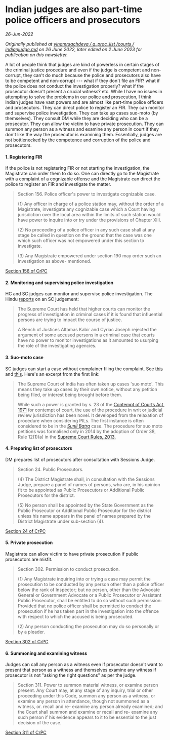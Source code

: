 # Indian judges are also part-time police officers and prosecutors

*26-Jun-2022*

*Originally published at [vinamrsachdeva / a_proc_list /courts / indianjudge.md](https://github.com/vinamrsachdeva/a_proc_list/blob/main/courts/indianjudge.md) on 26 June 2022, later edited on 2 June 2023 for publication on this newsletter.*

A lot of people think that judges are kind of powerless in certain stages of the criminal justice procedure and even if the judge is competent and non-corrupt, they can't do much because the police and prosecutors also have to be competent and non-corrupt --- what if they don't file an FIR? what if the police does not conduct the investigation properly? what if the prosecutor doesn't present a crucial witness? etc. While I have no issues in attempting to solve the problems in our police and prosecution, I think Indian judges have vast powers and are almost like part-time police officers and prosecutors. They can direct police to register an FIR. They can monitor and supervise police investigation. They can take up cases suo-moto (by themselves). They consult DM while they are deciding who can be a prosecutor. They can allow the victim to have private prosecution. They can summon any person as a witness and examine any person in court if they don't like the way the prosecutor is examining them. Essentially, judges are not bottlenecked by the competence and corruption of the police and prosecutors.

#### 1\. Registering FIR

If the police is not registering FIR or not starting the investigation, the Magistrate can order them to do so. One can directly go to the Magistrate with a complaint of a cognizable offense and the Magistrate can direct the police to register an FIR and investigate the matter.

> Section 156. Police officer's power to investigate cognizable case.
>
> (1) Any officer in charge of a police station may, without the order of a Magistrate, investigate any cognizable case which a Court having jurisdiction over the local area within the limits of such station would have power to inquire into or try under the provisions of Chapter XIII.
>
> (2) No proceeding of a police officer in any such case shall at any stage be called in question on the ground that the case was one which such officer was not empowered under this section to investigate.
>
> (3) Any Magistrate empowered under section 190 may order such an investigation as above- mentioned.

[Section 156 of CrPC](https://indiankanoon.org/doc/1291024/)

#### 2\. Monitoring and supervising police investigation

HC and SC judges can monitor and supervise police investigation. The Hindu [reports](https://www.thehindu.com/news/national/Courts-can-monitor-investigations-in-criminal-cases-SC/article16879467.ece) on an SC judgement:

> The Supreme Court has held that higher courts can monitor the progress of investigation in criminal cases if it is found that influential persons are trying to impact the course of justice.
>
> A Bench of Justices Altamas Kabir and Cyriac Joseph rejected the argument of some accused persons in a criminal case that courts have no power to monitor investigations as it amounted to usurping the role of the investigating agencies.

#### 3\. Suo-moto case

SC judges can start a case without complainer filing the complaint. See [this](https://www.scobserver.in/journal/46-suo-moto-cases-in-the-supreme-court-from-1990-2021/) and [this](https://www.scobserver.in/journal/12-suo-moto-cases-noticed-from-media-reports-of-46-1990-2021/). Here's an excerpt from the first link:

> The Supreme Court of India has often taken up cases 'suo moto'. This means they take up cases by their own notice, without any petition being filed, or interest being brought before them.
>
> While such a power is granted by s. 23 of the [Contempt of Courts Act, 1971](https://www.indiacode.nic.in/bitstream/123456789/1514/1/197170.pdf) for contempt of court, the use of the procedure in writ or judicial review jurisdiction has been novel. It developed from the relaxation of procedure when considering PILs. The first instance is often considered to be in the *[Sunil Batra](https://indiankanoon.org/doc/778810/)* case. The procedure for suo moto petitions was formalised only in 2014 by the adoption of Order 38, Rule 12(1)(a) in the [Supreme Court Rules, 2013.](https://main.sci.gov.in/supreme-court-rules-2013)

#### 4\. Preparing list of prosecutors

DM prepares list of prosecutors after consultation with Sessions Judge.

> Section 24. Public Prosecutors.
>
> (4) The District Magistrate shall, in consultation with the Sessions Judge, prepare a panel of names of persons, who are, in his opinion fit to be appointed as Public Prosecutors or Additional Public Prosecutors for the district.
>
> (5) No person shall be appointed by the State Government as the Public Prosecutor or Additional Public Prosecutor for the district unless his name appears in the panel of names prepared by the District Magistrate under sub-section (4).

[Section 24 of CrPC](https://indiankanoon.org/doc/1271595/)

#### 5\. Private prosecution

Magistrate can allow victim to have private prosecution if public prosecutors are misfit.

> Section 302. Permission to conduct prosecution.
>
> (1) Any Magistrate inquiring into or trying a case may permit the prosecution to be conducted by any person other than a police officer below the rank of Inspector; but no person, other than the Advocate General or Government Advocate or a Public Prosecutor or Assistant Public Prosecutor, shall be entitled to do so without such permission: Provided that no police officer shall be permitted to conduct the prosecution if he has taken part in the investigation into the offence with respect to which the accused is being prosecuted.
>
> (2) Any person conducting the prosecution may do so personally or by a pleader.

[Section 302 of CrPC](https://indiankanoon.org/doc/1983271/)

#### 6\. Summoning and examining witness

Judges can call any person as a witness even if prosecutor doesn't want to present that person as a witness and themselves examine any witness if prosecutor is not "asking the right questions" as per the judge.

> Section 311. Power to summon material witness, or examine person present. Any Court may, at any stage of any inquiry, trial or other proceeding under this Code, summon any person as a witness, or examine any person in attendance, though not summoned as a witness, or. recall and re- examine any person already examined; and the Court shall summon and examine or recall and re- examine any such person if his evidence appears to it to be essential to the just decision of the case.

[Section 311 of CrPC](https://indiankanoon.org/doc/1780550/)
